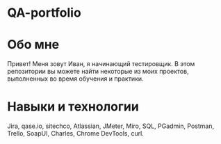 # QA-portfolio
# Обо мне
Привет! Меня зовут Иван, я начинающий тестировщик.
В этом репозитории вы можете найти некоторые из моих проектов, выполненных во время обучения и практики.
# Навыки и технологии
Jira, qase.io, sitechco, Atlassian, JMeter, Miro, SQL, PGadmin, Postman, Trello,
SoapUI, Charles, Chrome DevTools, curl.
